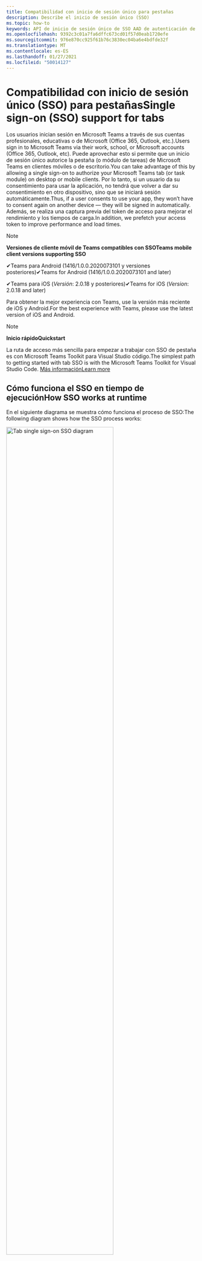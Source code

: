 ```yaml
---
title: Compatibilidad con inicio de sesión único para pestañas
description: Describe el inicio de sesión único (SSO)
ms.topic: how-to
keywords: API de inicio de sesión único de SSO AAD de autenticación de teams
ms.openlocfilehash: 9392c3c01a7fa6dffc673cd01f57d0eab1720efe
ms.sourcegitcommit: 976e870cc925f61b76c3830ec04ba6e4bdfde32f
ms.translationtype: MT
ms.contentlocale: es-ES
ms.lasthandoff: 01/27/2021
ms.locfileid: "50014127"
---
```

# <a name="single-sign-on-sso-support-for-tabs"></a><span data-ttu-id="ccca4-104">Compatibilidad con inicio de sesión único (SSO) para pestañas</span><span class="sxs-lookup"><span data-stu-id="ccca4-104">Single sign-on (SSO) support for tabs</span></span>

<span data-ttu-id="ccca4-105">Los usuarios inician sesión en Microsoft Teams a través de sus cuentas profesionales, educativas o de Microsoft (Office 365, Outlook, etc.).</span><span class="sxs-lookup"><span data-stu-id="ccca4-105">Users sign in to Microsoft Teams via their work, school, or Microsoft accounts (Office 365, Outlook, etc).</span></span> <span data-ttu-id="ccca4-106">Puede aprovechar esto si permite que un inicio de sesión único autorice la pestaña (o módulo de tareas) de Microsoft Teams en clientes móviles o de escritorio.</span><span class="sxs-lookup"><span data-stu-id="ccca4-106">You can take advantage of this by allowing a single sign-on to authorize your Microsoft Teams tab (or task module) on desktop or mobile clients.</span></span> <span data-ttu-id="ccca4-107">Por lo tanto, si un usuario da su consentimiento para usar la aplicación, no tendrá que volver a dar su consentimiento en otro dispositivo, sino que se iniciará sesión automáticamente.</span><span class="sxs-lookup"><span data-stu-id="ccca4-107">Thus, if a user consents to use your app, they won’t have to consent again on another device — they will be signed in automatically.</span></span> <span data-ttu-id="ccca4-108">Además, se realiza una captura previa del token de acceso para mejorar el rendimiento y los tiempos de carga.</span><span class="sxs-lookup"><span data-stu-id="ccca4-108">In addition, we prefetch your access token to improve performance and load times.</span></span>

>[!NOTE]
> <span data-ttu-id="ccca4-109">**Versiones de cliente móvil de Teams compatibles con SSO**</span><span class="sxs-lookup"><span data-stu-id="ccca4-109">**Teams mobile client versions supporting SSO**</span></span>  
>
> <span data-ttu-id="ccca4-110">✔Teams para Android (1416/1.0.0.2020073101 y versiones posteriores)</span><span class="sxs-lookup"><span data-stu-id="ccca4-110">✔Teams for Android (1416/1.0.0.2020073101 and later)</span></span>
>
> <span data-ttu-id="ccca4-111">✔Teams para iOS (_Versión_: 2.0.18 y posteriores)</span><span class="sxs-lookup"><span data-stu-id="ccca4-111">✔Teams for iOS (_Version_: 2.0.18 and later)</span></span>  
>
> <span data-ttu-id="ccca4-112">Para obtener la mejor experiencia con Teams, use la versión más reciente de iOS y Android.</span><span class="sxs-lookup"><span data-stu-id="ccca4-112">For the best experience with Teams, please use the latest version of iOS and Android.</span></span>

>[!NOTE]
> <span data-ttu-id="ccca4-113">**Inicio rápido**</span><span class="sxs-lookup"><span data-stu-id="ccca4-113">**Quickstart**</span></span>  
>
> <span data-ttu-id="ccca4-114">La ruta de acceso más sencilla para empezar a trabajar con SSO de pestaña es con Microsoft Teams Toolkit para Visual Studio código.</span><span class="sxs-lookup"><span data-stu-id="ccca4-114">The simplest path to getting started with tab SSO is with the Microsoft Teams Toolkit for Visual Studio Code.</span></span> [<span data-ttu-id="ccca4-115">Más información</span><span class="sxs-lookup"><span data-stu-id="ccca4-115">Learn more</span></span>](../../../toolkit/visual-studio-code-tab-sso.md)


## <a name="how-sso-works-at-runtime"></a><span data-ttu-id="ccca4-116">Cómo funciona el SSO en tiempo de ejecución</span><span class="sxs-lookup"><span data-stu-id="ccca4-116">How SSO works at runtime</span></span>

<span data-ttu-id="ccca4-117">En el siguiente diagrama se muestra cómo funciona el proceso de SSO:</span><span class="sxs-lookup"><span data-stu-id="ccca4-117">The following diagram shows how the SSO process works:</span></span>

<!-- markdownlint-disable MD033 -->
<img src="~/assets/images/tabs/tabs-sso-diagram.png" alt="Tab single sign-on SSO diagram" width="75%"/>

1. <span data-ttu-id="ccca4-118">En la pestaña, se realiza una llamada de JavaScript a `getAuthToken()` .</span><span class="sxs-lookup"><span data-stu-id="ccca4-118">In the tab, a JavaScript call is made to `getAuthToken()`.</span></span> <span data-ttu-id="ccca4-119">Esto indica a Teams que obtenga un token de autenticación para la aplicación de pestaña.</span><span class="sxs-lookup"><span data-stu-id="ccca4-119">This tells Teams to obtain an authentication token for the tab application.</span></span>
2. <span data-ttu-id="ccca4-120">Si es la primera vez que el usuario actual usa la aplicación de pestaña, habrá una solicitud de consentimiento (si se requiere consentimiento) o para controlar la autenticación paso a paso (como la autenticación en dos fases).</span><span class="sxs-lookup"><span data-stu-id="ccca4-120">If this is the first time the current user has used your tab application, there will be a request prompt to consent (if consent is required) or to handle step-up authentication (such as two-factor authentication).</span></span>
3. <span data-ttu-id="ccca4-121">Teams solicita el token de aplicación de pestaña del punto de conexión de Azure AD para el usuario actual.</span><span class="sxs-lookup"><span data-stu-id="ccca4-121">Teams requests the tab application token from the Azure AD endpoint for the current user.</span></span>
4. <span data-ttu-id="ccca4-122">Azure AD envía el token de aplicación de pestaña a la aplicación teams.</span><span class="sxs-lookup"><span data-stu-id="ccca4-122">Azure AD sends the tab application token to the Teams application.</span></span>
5. <span data-ttu-id="ccca4-123">Teams envía el token de aplicación de pestaña a la pestaña como parte del objeto de resultado devuelto por la `getAuthToken()` llamada.</span><span class="sxs-lookup"><span data-stu-id="ccca4-123">Teams sends the tab application token to the tab as part of the result object returned by the `getAuthToken()` call.</span></span>
6. <span data-ttu-id="ccca4-124">El token se analizará en la aplicación de pestaña, a través de JavaScript, para extraer la información necesaria, como la dirección de correo electrónico del usuario.</span><span class="sxs-lookup"><span data-stu-id="ccca4-124">The token will be parsed in the tab application, via JavaScript, to extract the needed information, such as the user's email address.</span></span>

> [!NOTE]
> <span data-ttu-id="ccca4-125">El solo es válido para dar su consentimiento a un conjunto limitado de API de nivel de usuario `getAuthToken()` (correo electrónico, perfil, offline_access y OpenId) y no para otros ámbitos de Microsoft Graph como `User.Read` o `Mail.Read` .</span><span class="sxs-lookup"><span data-stu-id="ccca4-125">The `getAuthToken()` is only valid for consenting to a limited set of user-level APIs — email, profile, offline_access and OpenId — and not for further Microsoft Graph scopes such as `User.Read` or `Mail.Read`.</span></span> <span data-ttu-id="ccca4-126">Consulte nuestra sección al final de este documento para obtener soluciones alternativas sugeridas si necesita [ámbitos de Graph adicionales.](#apps-that-require-additional-microsoft-graph-scopes)</span><span class="sxs-lookup"><span data-stu-id="ccca4-126">See our section at the end of this document for suggested workarounds if you require [additional Graph scopes](#apps-that-require-additional-microsoft-graph-scopes).</span></span>

<span data-ttu-id="ccca4-127">La API de SSO también funcionará en [módulos de tareas](../../../task-modules-and-cards/what-are-task-modules.md) que insertan contenido web.</span><span class="sxs-lookup"><span data-stu-id="ccca4-127">The SSO API will also work in [Task Modules](../../../task-modules-and-cards/what-are-task-modules.md) that embed web content.</span></span>

## <a name="develop-an-sso-microsoft-teams-tab"></a><span data-ttu-id="ccca4-128">Desarrollar una pestaña de SSO de Microsoft Teams</span><span class="sxs-lookup"><span data-stu-id="ccca4-128">Develop an SSO Microsoft Teams tab</span></span>

<span data-ttu-id="ccca4-129">En esta sección se describen las tareas implicadas en la creación de una pestaña de Teams que usa SSO.</span><span class="sxs-lookup"><span data-stu-id="ccca4-129">This section describes the tasks involved in creating a Teams tab that uses SSO.</span></span> <span data-ttu-id="ccca4-130">Estas tareas se describen aquí, independientemente del lenguaje y del marco.</span><span class="sxs-lookup"><span data-stu-id="ccca4-130">These tasks are described here are language- and framework-agnostic.</span></span>

### <a name="1-create-your-azure-active-directory-azure-ad-application"></a><span data-ttu-id="ccca4-131">1. Crear la aplicación de Azure Active Directory (Azure AD)</span><span class="sxs-lookup"><span data-stu-id="ccca4-131">1. Create your Azure Active Directory (Azure AD) application</span></span>

#### <a name="registering-your-application-in-theazure-ad-portal-overview"></a><span data-ttu-id="ccca4-132">Introducción al registro de la aplicación en[el portal de Azure AD:](https://azure.microsoft.com/features/azure-portal/)</span><span class="sxs-lookup"><span data-stu-id="ccca4-132">Registering your application in the[Azure AD portal](https://azure.microsoft.com/features/azure-portal/) overview:</span></span>

1. <span data-ttu-id="ccca4-133">Obtenga el [id. de aplicación de Azure AD.](/azure/active-directory/develop/howto-create-service-principal-portal#get-values-for-signing-in)</span><span class="sxs-lookup"><span data-stu-id="ccca4-133">Get your [Azure AD Application ID](/azure/active-directory/develop/howto-create-service-principal-portal#get-values-for-signing-in).</span></span>
2. <span data-ttu-id="ccca4-134">Especifique los permisos que la aplicación necesita para el punto de conexión de Azure AD y, opcionalmente, Microsoft Graph.</span><span class="sxs-lookup"><span data-stu-id="ccca4-134">Specify the permissions that your application needs for the Azure AD endpoint and, optionally, Microsoft Graph.</span></span>
3. <span data-ttu-id="ccca4-135">[Conceda permisos para](/azure/active-directory/develop/howto-create-service-principal-portal#configure-access-policies-on-resources) aplicaciones móviles, web y de escritorio de Teams.</span><span class="sxs-lookup"><span data-stu-id="ccca4-135">[Grant permissions](/azure/active-directory/develop/howto-create-service-principal-portal#configure-access-policies-on-resources) for Teams desktop, web, and mobile applications.</span></span>
4. <span data-ttu-id="ccca4-136">Autorizar previamente Teams seleccionando el botón Agregar **un** ámbito y, en el panel que se abre, escriba `access_as_user` como el nombre del **ámbito.**</span><span class="sxs-lookup"><span data-stu-id="ccca4-136">Pre-authorize Teams by selecting the **Add a scope** button and in the panel that opens, enter `access_as_user` as the **Scope name**.</span></span>

> [!NOTE]
> <span data-ttu-id="ccca4-137">Hay algunas restricciones importantes que debe tener en cuenta:</span><span class="sxs-lookup"><span data-stu-id="ccca4-137">There are some important restrictions you should be aware of:</span></span>
>
> * <span data-ttu-id="ccca4-138">Solo se admiten permisos de api de Microsoft Graph de nivel de usuario, es decir, correo electrónico, perfil, offline_access, OpenId.</span><span class="sxs-lookup"><span data-stu-id="ccca4-138">We only support user-level Microsoft Graph API permissions, i.e., email, profile, offline_access, OpenId.</span></span> <span data-ttu-id="ccca4-139">Si necesita obtener acceso a otros ámbitos de Microsoft Graph (como o ), consulte nuestra solución alternativa recomendada al `User.Read` `Mail.Read` final de esta documentación. [](#apps-that-require-additional-microsoft-graph-scopes)</span><span class="sxs-lookup"><span data-stu-id="ccca4-139">If you need access to other Microsoft Graph scopes (such as `User.Read` or `Mail.Read`), see our [recommended workaround](#apps-that-require-additional-microsoft-graph-scopes) at the end of this documentation.</span></span>
> * <span data-ttu-id="ccca4-140">Es importante que el nombre de dominio de la aplicación sea el mismo que el nombre de dominio que registraste para la aplicación de Azure AD.</span><span class="sxs-lookup"><span data-stu-id="ccca4-140">It's important that your application's domain name is the same as the domain name you've registering for your Azure AD application.</span></span>
> * <span data-ttu-id="ccca4-141">Actualmente no se admiten varios dominios por aplicación.</span><span class="sxs-lookup"><span data-stu-id="ccca4-141">We don't currently support multiple domains per app.</span></span>
> * <span data-ttu-id="ccca4-142">No se admiten aplicaciones que usen el dominio porque `azurewebsites.net` es demasiado común y puede ser un riesgo para la seguridad.</span><span class="sxs-lookup"><span data-stu-id="ccca4-142">We don't support applications that use the `azurewebsites.net` domain because it is too common and may be a security risk.</span></span> <span data-ttu-id="ccca4-143">Sin embargo, estamos buscando activamente quitar esta restricción.</span><span class="sxs-lookup"><span data-stu-id="ccca4-143">However, we're actively seeking to remove this restriction.</span></span>

#### <a name="registering-your-app-through-the-azure-active-directory-portal-in-depth"></a><span data-ttu-id="ccca4-144">Registrar la aplicación a través del portal de Azure Active Directory en profundidad:</span><span class="sxs-lookup"><span data-stu-id="ccca4-144">Registering your app through the Azure Active Directory portal in-depth:</span></span>

1. <span data-ttu-id="ccca4-145">Registrar una nueva aplicación en el portal de registros de aplicaciones [de Azure Active Directory.](https://go.microsoft.com/fwlink/?linkid=2083908)</span><span class="sxs-lookup"><span data-stu-id="ccca4-145">Register a new application in the [Azure Active Directory – App Registrations](https://go.microsoft.com/fwlink/?linkid=2083908) portal.</span></span>
2. <span data-ttu-id="ccca4-146">Seleccione **Nuevo registro y,** en *la página registrar una aplicación,* establezca los siguientes valores:</span><span class="sxs-lookup"><span data-stu-id="ccca4-146">Select **New Registration** and on the *register an application page*, set following values:</span></span>
    * <span data-ttu-id="ccca4-147">Establece **el nombre** en el nombre de la aplicación.</span><span class="sxs-lookup"><span data-stu-id="ccca4-147">Set **name** to your app name.</span></span>
    * <span data-ttu-id="ccca4-148">Elegir los **tipos de cuenta admitidos** (cualquier tipo de cuenta funcionará) ¹</span><span class="sxs-lookup"><span data-stu-id="ccca4-148">Choose the **supported account types** (any account type will work) ¹</span></span>
    * <span data-ttu-id="ccca4-149">Deje **URI de redireccionamiento** vacía.</span><span class="sxs-lookup"><span data-stu-id="ccca4-149">Leave **Redirect URI** empty.</span></span>
    * <span data-ttu-id="ccca4-150">Elija **Registrar**.</span><span class="sxs-lookup"><span data-stu-id="ccca4-150">Choose **Register**.</span></span>
3. <span data-ttu-id="ccca4-151">En la página de información general, copie y guarde el identificador **de aplicación (cliente).**</span><span class="sxs-lookup"><span data-stu-id="ccca4-151">On the overview page, copy and save the **Application (client) ID**.</span></span> <span data-ttu-id="ccca4-152">Lo necesitará más adelante al actualizar el manifiesto de la aplicación de Teams.</span><span class="sxs-lookup"><span data-stu-id="ccca4-152">You’ll need it later when updating your Teams application manifest.</span></span>
4. <span data-ttu-id="ccca4-153">En **Administrar**, seleccione **Exponer una API**</span><span class="sxs-lookup"><span data-stu-id="ccca4-153">Under **Manage**, select **Expose an API**.</span></span> 
5. <span data-ttu-id="ccca4-154">Seleccione el **vínculo Establecer** para generar el URI de id. de aplicación con el formato `api://{AppID}` de .</span><span class="sxs-lookup"><span data-stu-id="ccca4-154">Select the **Set** link to generate the Application ID URI in the form of `api://{AppID}`.</span></span> <span data-ttu-id="ccca4-155">Inserte el nombre de dominio completo (con una barra diagonal "/" anexada al final) entre las barras diagonales dobles y el GUID.</span><span class="sxs-lookup"><span data-stu-id="ccca4-155">Insert your fully qualified domain name (with a forward slash "/" appended to the end) between the double forward slashes and the GUID.</span></span> <span data-ttu-id="ccca4-156">El identificador completo debe tener el formato: `api://fully-qualified-domain-name.com/{AppID}` ²</span><span class="sxs-lookup"><span data-stu-id="ccca4-156">The entire ID should have the form of: `api://fully-qualified-domain-name.com/{AppID}` ²</span></span>
    * <span data-ttu-id="ccca4-157">ex: `api://subdomain.example.com/00000000-0000-0000-0000-000000000000` .</span><span class="sxs-lookup"><span data-stu-id="ccca4-157">ex: `api://subdomain.example.com/00000000-0000-0000-0000-000000000000`.</span></span>
    
    <span data-ttu-id="ccca4-158">El nombre de dominio completo es el nombre de dominio legible humano desde el que se sirve la aplicación.</span><span class="sxs-lookup"><span data-stu-id="ccca4-158">The fully qualified domain name is the human readable domain name from which your app is served.</span></span> <span data-ttu-id="ccca4-159">Si usa un servicio de túnel como ngrok, deberá actualizar este valor siempre que cambie su subdominio ngrok.</span><span class="sxs-lookup"><span data-stu-id="ccca4-159">If you are using a tunneling service such as ngrok, you will need to update     this value whenever your ngrok subdomain changes.</span></span> 
6. <span data-ttu-id="ccca4-160">Seleccione el botón **Agregar un ámbito**</span><span class="sxs-lookup"><span data-stu-id="ccca4-160">Select the **Add a scope** button.</span></span> <span data-ttu-id="ccca4-161">En el panel que se abre, escriba `access_as_user` como el **Nombre de ámbito**.</span><span class="sxs-lookup"><span data-stu-id="ccca4-161">In the panel that opens, enter `access_as_user` as the **Scope name**.</span></span>
7. <span data-ttu-id="ccca4-162">Establecer **quién puede dar su consentimiento**`Admins and users`</span><span class="sxs-lookup"><span data-stu-id="ccca4-162">Set **Who can consent?** to `Admins and users`</span></span>
8. <span data-ttu-id="ccca4-163">Rellene los campos para configurar los mensajes de consentimiento del administrador y el usuario con valores adecuados para el `access_as_user` ámbito:</span><span class="sxs-lookup"><span data-stu-id="ccca4-163">Fill in the fields for configuring the admin and user consent prompts with values that are appropriate for the `access_as_user` scope:</span></span>
    * <span data-ttu-id="ccca4-164">**Título de consentimiento de administrador:** Teams puede acceder al perfil del usuario.</span><span class="sxs-lookup"><span data-stu-id="ccca4-164">**Admin consent title:** Teams can access the user’s profile.</span></span>
    * <span data-ttu-id="ccca4-165">**Descripción del consentimiento del administrador:** permite a Teams llamar a las API web de la aplicación como el usuario actual.</span><span class="sxs-lookup"><span data-stu-id="ccca4-165">**Admin consent description**: Allows Teams to call the app’s web APIs as the current user.</span></span>
    * <span data-ttu-id="ccca4-166">**Título de consentimiento del** usuario: Teams puede acceder al perfil de usuario y realizar solicitudes en nombre del usuario.</span><span class="sxs-lookup"><span data-stu-id="ccca4-166">**User consent title**: Teams can access the user profile and make requests on the user's behalf.</span></span>
    * <span data-ttu-id="ccca4-167">**Descripción del consentimiento del usuario:** Permitir que Teams llame a las API de esta aplicación con los mismos derechos que el usuario.</span><span class="sxs-lookup"><span data-stu-id="ccca4-167">**User consent description:** Enable Teams to call this app’s APIs with the same rights as the user.</span></span>
9. <span data-ttu-id="ccca4-168">Asegurarse de **que el estado** está establecido en **Habilitado**</span><span class="sxs-lookup"><span data-stu-id="ccca4-168">Ensure that **State** is set to **Enabled**</span></span>
10. <span data-ttu-id="ccca4-169">Seleccione el **botón Agregar ámbito** para guardar</span><span class="sxs-lookup"><span data-stu-id="ccca4-169">Select the **Add scope** button to save</span></span> 
    * <span data-ttu-id="ccca4-170">La parte de  dominio del nombre de ámbito que se muestra justo debajo del campo de texto debe coincidir automáticamente con el **URI** de id. de aplicación establecido en el paso anterior, con anexado `/access_as_user` al final:</span><span class="sxs-lookup"><span data-stu-id="ccca4-170">The domain part of the **Scope name** displayed just below the text field should automatically match the **Application ID** URI set in the previous step, with `/access_as_user` appended to the end:</span></span>
        * `api://subdomain.example.com/00000000-0000-0000-0000-000000000000/access_as_user`
11. <span data-ttu-id="ccca4-171">En la **sección Aplicaciones cliente autorizadas,** identifique las aplicaciones que desea autorizar para la aplicación web de la aplicación.</span><span class="sxs-lookup"><span data-stu-id="ccca4-171">In the **Authorized client applications** section, identify the applications that you want to authorize for your app’s web application.</span></span> <span data-ttu-id="ccca4-172">Seleccione *Agregar una aplicación cliente.*</span><span class="sxs-lookup"><span data-stu-id="ccca4-172">Select *Add a client application*.</span></span> <span data-ttu-id="ccca4-173">Escriba cada uno de los siguientes IDs de cliente y seleccione el ámbito autorizado que creó en el paso anterior:</span><span class="sxs-lookup"><span data-stu-id="ccca4-173">Enter each of the following client IDs and select the authorized scope you created in the previous step:</span></span>
    * <span data-ttu-id="ccca4-174">`1fec8e78-bce4-4aaf-ab1b-5451cc387264` (Aplicación de escritorio o móvil de Teams)</span><span class="sxs-lookup"><span data-stu-id="ccca4-174">`1fec8e78-bce4-4aaf-ab1b-5451cc387264` (Teams mobile/desktop application)</span></span>
    * <span data-ttu-id="ccca4-175">`5e3ce6c0-2b1f-4285-8d4b-75ee78787346` (Aplicación web de Teams)</span><span class="sxs-lookup"><span data-stu-id="ccca4-175">`5e3ce6c0-2b1f-4285-8d4b-75ee78787346` (Teams web application)</span></span>
12. <span data-ttu-id="ccca4-176">Vaya a **Permisos de API.**</span><span class="sxs-lookup"><span data-stu-id="ccca4-176">Navigate to **API Permissions**.</span></span> <span data-ttu-id="ccca4-177">Seleccione *Agregar permisos delegados* de Microsoft Graph y, a continuación, agregue los siguientes  >    >  permisos de la API de Microsoft Graph:</span><span class="sxs-lookup"><span data-stu-id="ccca4-177">Select *Add a permission* > *Microsoft Graph* > *Delegated permissions*, then add the following permissions from Microsoft Graph API:</span></span>
    * <span data-ttu-id="ccca4-178">User.Read (habilitado de forma predeterminada)</span><span class="sxs-lookup"><span data-stu-id="ccca4-178">User.Read (enabled by default)</span></span>
    * <span data-ttu-id="ccca4-179">email</span><span class="sxs-lookup"><span data-stu-id="ccca4-179">email</span></span>
    * <span data-ttu-id="ccca4-180">offline_access</span><span class="sxs-lookup"><span data-stu-id="ccca4-180">offline_access</span></span>
    * <span data-ttu-id="ccca4-181">OpenId</span><span class="sxs-lookup"><span data-stu-id="ccca4-181">OpenId</span></span>
    * <span data-ttu-id="ccca4-182">perfil</span><span class="sxs-lookup"><span data-stu-id="ccca4-182">profile</span></span>

13. <span data-ttu-id="ccca4-183">Ir a **Autenticación**</span><span class="sxs-lookup"><span data-stu-id="ccca4-183">Navigate to **Authentication**</span></span>

    <span data-ttu-id="ccca4-184">Si no se ha concedido el consentimiento de administrador de TI a una aplicación, los usuarios tendrán que dar su consentimiento la primera vez que usen una aplicación.</span><span class="sxs-lookup"><span data-stu-id="ccca4-184">If an app hasn't been granted IT admin consent, users will have to provide consent the first time they use an app.</span></span>

    <span data-ttu-id="ccca4-185">Establecer un URI de redireccionamiento:</span><span class="sxs-lookup"><span data-stu-id="ccca4-185">Set a redirect URI:</span></span>
    * <span data-ttu-id="ccca4-186">Seleccione **Agregar una plataforma.**</span><span class="sxs-lookup"><span data-stu-id="ccca4-186">Select **Add a platform**.</span></span>
    * <span data-ttu-id="ccca4-187">Seleccione **web**.</span><span class="sxs-lookup"><span data-stu-id="ccca4-187">Select **web**.</span></span>
    * <span data-ttu-id="ccca4-188">Escribe el **URI de redireccionamiento** de la aplicación.</span><span class="sxs-lookup"><span data-stu-id="ccca4-188">Enter the **redirect URI** for your app.</span></span> <span data-ttu-id="ccca4-189">Esta será la página donde un flujo de concesión implícito correcto redirigirá al usuario.</span><span class="sxs-lookup"><span data-stu-id="ccca4-189">This will be the page where a successful implicit grant flow will redirect the user.</span></span> <span data-ttu-id="ccca4-190">Este será el mismo nombre de dominio completo que escribió en el paso 5 seguido de la ruta de api donde se debe enviar una respuesta de autenticación.</span><span class="sxs-lookup"><span data-stu-id="ccca4-190">This will be same fully qualified domain name that you entered in step 5 followed by the API route where a authentication response should be sent.</span></span> <span data-ttu-id="ccca4-191">Si sigue cualquiera de los ejemplos de Teams, será: `https://subdomain.example.com/auth-end`</span><span class="sxs-lookup"><span data-stu-id="ccca4-191">If you are following any of the Teams samples, this will be: `https://subdomain.example.com/auth-end`</span></span>

    <span data-ttu-id="ccca4-192">A continuación, habilite la concesión implícita activando las siguientes casillas:</span><span class="sxs-lookup"><span data-stu-id="ccca4-192">Next, enable implicit grant by checking the following boxes:</span></span>  
    <span data-ttu-id="ccca4-193">✔ token de id.</span><span class="sxs-lookup"><span data-stu-id="ccca4-193">✔ ID Token</span></span>  
    <span data-ttu-id="ccca4-194">✔ token de acceso</span><span class="sxs-lookup"><span data-stu-id="ccca4-194">✔ Access Token</span></span>  
    
<span data-ttu-id="ccca4-195">¡Enhorabuena!</span><span class="sxs-lookup"><span data-stu-id="ccca4-195">Congratulations!</span></span> <span data-ttu-id="ccca4-196">Ha completado los requisitos previos de registro de la aplicación para continuar con la aplicación sso de pestaña.</span><span class="sxs-lookup"><span data-stu-id="ccca4-196">You have completed the app registration prerequisites to proceed with your tab SSO app.</span></span>     

> [!NOTE]
>
> * <span data-ttu-id="ccca4-197">¹ Si la aplicación de  Azure AD está registrada en el mismo espacio empresarial en el que realiza una solicitud de autenticación en Teams, no se le pedirá al usuario su consentimiento y se le concederá un token de acceso inmediatamente.</span><span class="sxs-lookup"><span data-stu-id="ccca4-197">¹ If your Azure AD app is registered in the _same_ tenant where you're making an authentication request in Teams, the user won't be asked to consent and will be granted an access token right away.</span></span> <span data-ttu-id="ccca4-198">Los usuarios solo necesitan dar su consentimiento a estos permisos si la aplicación de Azure AD está registrada en un inquilino diferente.</span><span class="sxs-lookup"><span data-stu-id="ccca4-198">Users only need to consent to these permissions if the Azure AD app is registered in a different tenant.</span></span>
> * <span data-ttu-id="ccca4-199">Si recibe un error que indica que el dominio ya es propiedad y es el propietario, siga el procedimiento de [Inicio rápido:](/azure/active-directory/fundamentals/add-custom-domain) Agregar un nombre de dominio personalizado a Azure Active Directory para registrar el dominio y, a continuación, repita el paso 5 anterior.</span><span class="sxs-lookup"><span data-stu-id="ccca4-199">² If you get an error stating that the domain is already owned and you are the owner, follow the procedure at [Quickstart: Add a custom domain name to Azure Active Directory](/azure/active-directory/fundamentals/add-custom-domain) to register the domain, and then repeat step 5, above.</span></span> <span data-ttu-id="ccca4-200">(Este error también puede producirse si no ha iniciado sesión con credenciales de administrador en el arrendamiento de Office 365).</span><span class="sxs-lookup"><span data-stu-id="ccca4-200">(This error can also occur if you aren't signed in with Admin credentials in the Office 365 tenancy).</span></span>
> * <span data-ttu-id="ccca4-201">Si no recibe el UPN (nombre principal de usuario) en el token de acceso devuelto, puede agregarlo como una notificación opcional [en](https://docs.microsoft.com/azure/active-directory/develop/active-directory-optional-claims) Azure AD.</span><span class="sxs-lookup"><span data-stu-id="ccca4-201">If you are not receiving the UPN (User Principal Name) in the returned access token, you can add it as an [optional claim](https://docs.microsoft.com/azure/active-directory/develop/active-directory-optional-claims) in Azure AD.</span></span>

### <a name="2-update-your-microsoft-teams-application-manifest"></a><span data-ttu-id="ccca4-202">2. Actualizar el manifiesto de la aplicación de Microsoft Teams</span><span class="sxs-lookup"><span data-stu-id="ccca4-202">2. Update your Microsoft Teams application manifest</span></span>

<span data-ttu-id="ccca4-203">Agregue nuevas propiedades al manifiesto de Microsoft Teams:</span><span class="sxs-lookup"><span data-stu-id="ccca4-203">Add new properties to your Microsoft Teams manifest:</span></span>

* <span data-ttu-id="ccca4-204">**WebApplicationInfo:** elemento principal de los siguientes elementos:</span><span class="sxs-lookup"><span data-stu-id="ccca4-204">**WebApplicationInfo** - The parent of the following elements:</span></span>

> [!div class="checklist"]
> * <span data-ttu-id="ccca4-205">**id:** id. de cliente de la aplicación.</span><span class="sxs-lookup"><span data-stu-id="ccca4-205">**id** - The client ID of the application.</span></span> <span data-ttu-id="ccca4-206">Este es el identificador de aplicación que obtuvo como parte del registro de la aplicación con Azure AD.</span><span class="sxs-lookup"><span data-stu-id="ccca4-206">This is the application ID that you obtained as part of registering the application with Azure AD.</span></span>
>* <span data-ttu-id="ccca4-207">**recurso:** el dominio y el subdominio de la aplicación.</span><span class="sxs-lookup"><span data-stu-id="ccca4-207">**resource** - The domain and subdomain of your application.</span></span> <span data-ttu-id="ccca4-208">Este es el mismo URI (incluido el `api://` protocolo) que registró al crear el paso `scope` 6 anterior.</span><span class="sxs-lookup"><span data-stu-id="ccca4-208">This is the same URI (including the `api://` protocol) that you registered when creating your `scope` in step 6 above.</span></span> <span data-ttu-id="ccca4-209">No debe incluir la ruta `access_as_user` de acceso en el recurso.</span><span class="sxs-lookup"><span data-stu-id="ccca4-209">You shouldn't include the `access_as_user` path in your resource.</span></span> <span data-ttu-id="ccca4-210">La parte de dominio de este URI debe coincidir con el dominio, incluidos los subdominios, que se usan en las direcciones URL del manifiesto de la aplicación de Teams.</span><span class="sxs-lookup"><span data-stu-id="ccca4-210">The domain part of this URI should match the domain, including any subdomains, used in the URLs of your Teams application manifest.</span></span>

```json
"webApplicationInfo": {
  "id": "00000000-0000-0000-0000-000000000000",
  "resource": "api://subdomain.example.com/00000000-0000-0000-0000-000000000000"
}
```

> [!NOTE]
>
>* <span data-ttu-id="ccca4-211">El recurso de una aplicación de AAD normalmente será la raíz de su dirección URL del sitio y el appID (por ejemplo, `api://subdomain.example.com/00000000-0000-0000-0000-000000000000` ).</span><span class="sxs-lookup"><span data-stu-id="ccca4-211">The resource for an AAD app will usually be the root of its site URL and the appID (e.g. `api://subdomain.example.com/00000000-0000-0000-0000-000000000000`).</span></span> <span data-ttu-id="ccca4-212">También usamos este valor para asegurarnos de que la solicitud viene del mismo dominio.</span><span class="sxs-lookup"><span data-stu-id="ccca4-212">We also use this value to ensure your request is coming from the same domain.</span></span> <span data-ttu-id="ccca4-213">Por lo tanto, asegúrese de que la `contentURL` pestaña usa los mismos dominios que la propiedad de recurso.</span><span class="sxs-lookup"><span data-stu-id="ccca4-213">Therefore, make sure that the `contentURL` for your tab uses the same domains as your resource property.</span></span>
>* <span data-ttu-id="ccca4-214">Debe usar la versión de manifiesto 1.5 o posterior para implementar el `webApplicationInfo` campo.</span><span class="sxs-lookup"><span data-stu-id="ccca4-214">You need to use manifest version 1.5 or higher to implement the `webApplicationInfo` field.</span></span>

### <a name="3-get-an-authentication-token-from-your-client-side-code"></a><span data-ttu-id="ccca4-215">3. Obtener un token de autenticación del código del lado cliente</span><span class="sxs-lookup"><span data-stu-id="ccca4-215">3. Get an authentication token from your client-side code</span></span>

<span data-ttu-id="ccca4-216">Este es el aspecto de la API de autenticación:</span><span class="sxs-lookup"><span data-stu-id="ccca4-216">Here's what the authentication API looks like:</span></span>

```javascript
var authTokenRequest = {
  successCallback: function(result) { console.log("Success: " + result); },
  failureCallback: function(error) { console.log("Failure: " + error); }
};
microsoftTeams.authentication.getAuthToken(authTokenRequest);
```

<span data-ttu-id="ccca4-217">Cuando llames y se requiera consentimiento de usuario adicional (para permisos de nivel de usuario), mostraremos un cuadro de diálogo al usuario que le animará a conceder `getAuthToken` consentimiento adicional.</span><span class="sxs-lookup"><span data-stu-id="ccca4-217">When you call `getAuthToken` - and additional user consent is required (for user-level permissions) - we will show a dialog to the user encouraging them to grant additional consent.</span></span> 

<span data-ttu-id="ccca4-218">Una vez que haya recibido el token de acceso en la devolución de llamada correcta, puede descodificar el token de acceso para ver las notificaciones asociadas con ese token.</span><span class="sxs-lookup"><span data-stu-id="ccca4-218">Once you've received the access token in the success callback you can decode the access token to view the claims associated with that token.</span></span> <span data-ttu-id="ccca4-219">(Opcionalmente, puede copiar o pegar manualmente el token de acceso en una herramienta como [JWT.io](https://jwt.io/) inspeccionar su contenido).</span><span class="sxs-lookup"><span data-stu-id="ccca4-219">(Optionally, you can manually copy/paste the access token into a tool such as [JWT.io](https://jwt.io/) to inspect its contents).</span></span> <span data-ttu-id="ccca4-220">Si no recibe el UPN (nombre principal de usuario) en el token de acceso devuelto, puede agregarlo como una notificación opcional [en](https://docs.microsoft.com/azure/active-directory/develop/active-directory-optional-claims) Azure AD.</span><span class="sxs-lookup"><span data-stu-id="ccca4-220">If you are not receiving the UPN (User Principal Name) in the returned access token, you can add it as an [optional claim](https://docs.microsoft.com/azure/active-directory/develop/active-directory-optional-claims) in Azure AD.</span></span>

<p>
    <img src="~/assets/images/tabs/tabs-sso-prompt.png" alt="Tab single sign-on SSO dialog prompt" width="75%"/>
</p>

## <a name="sample-code"></a><span data-ttu-id="ccca4-221">Código de ejemplo</span><span class="sxs-lookup"><span data-stu-id="ccca4-221">Sample code</span></span>

<span data-ttu-id="ccca4-222">Visite nuestra aplicación de ejemplo: [ejemplo de SSO de PnP de MSTeams](https://github.com/pnp/teams-dev-samples/tree/master/samples/tab-sso)</span><span class="sxs-lookup"><span data-stu-id="ccca4-222">Visit our sample application: [MSTeams PnP SSO Sample](https://github.com/pnp/teams-dev-samples/tree/master/samples/tab-sso)</span></span>

<span data-ttu-id="ccca4-223">ReadME explica cómo configurar el entorno de desarrollo y cómo configurar la aplicación en Azure AD.</span><span class="sxs-lookup"><span data-stu-id="ccca4-223">The README explains how to set up your development environment and how to configure your application in Azure AD.</span></span> <span data-ttu-id="ccca4-224">También puedes encontrar más información sobre cómo [](https://github.com/OfficeDev/msteams-tabs-sso-sample-nodejs#app-structure) se estructura el ejemplo en la sección de estructura de la aplicación para familiarizarte con el código base.</span><span class="sxs-lookup"><span data-stu-id="ccca4-224">You can also find further information on how the sample is structured in the [app structure section](https://github.com/OfficeDev/msteams-tabs-sso-sample-nodejs#app-structure) to help familiarize yourself with the codebase.</span></span>

## <a name="known-limitations"></a><span data-ttu-id="ccca4-225">Limitaciones conocidas</span><span class="sxs-lookup"><span data-stu-id="ccca4-225">Known Limitations</span></span>

### <a name="apps-that-require-additional-microsoft-graph-scopes"></a><span data-ttu-id="ccca4-226">Aplicaciones que requieren ámbitos de Microsoft Graph adicionales</span><span class="sxs-lookup"><span data-stu-id="ccca4-226">Apps that require additional Microsoft Graph Scopes</span></span>

<span data-ttu-id="ccca4-227">Nuestra implementación actual para SSO solo concede consentimiento para permisos de nivel de usuario (correo electrónico, perfil, offline_access, OpenId) no para otras API (como User.Read o Mail.Read).</span><span class="sxs-lookup"><span data-stu-id="ccca4-227">Our current implementation for SSO only grants consent for user-level permissions — email, profile, offline_access, OpenId — not for other APIs (such as User.Read or Mail.Read).</span></span> <span data-ttu-id="ccca4-228">Si la aplicación necesita más ámbitos de Microsoft Graph, estas son algunas soluciones alternativas de habilitación:</span><span class="sxs-lookup"><span data-stu-id="ccca4-228">If your app needs further Microsoft Graph scopes, here are some enabling workarounds:</span></span>

#### <a name="tenant-admin-consent"></a><span data-ttu-id="ccca4-229">Consentimiento del administrador del espacio empresarial</span><span class="sxs-lookup"><span data-stu-id="ccca4-229">Tenant Admin Consent</span></span>

<span data-ttu-id="ccca4-230">El enfoque más sencillo es conseguir que un administrador de inquilinos consiente previamente en nombre de la organización.</span><span class="sxs-lookup"><span data-stu-id="ccca4-230">The simplest approach is to get a tenant admin to pre-consent on behalf of the organization.</span></span> <span data-ttu-id="ccca4-231">Esto significa que los usuarios no tendrán que dar su consentimiento a estos ámbitos y, a continuación, puede intercambiar el lado del servidor de tokens con el flujo en nombre de de Azure [AD.](/azure/active-directory/develop/v1-oauth2-on-behalf-of-flow)</span><span class="sxs-lookup"><span data-stu-id="ccca4-231">This means users won’t have to consent to these scopes and you can then be free to exchange the token server side using Azure AD’s [on-behalf-of flow](/azure/active-directory/develop/v1-oauth2-on-behalf-of-flow).</span></span> <span data-ttu-id="ccca4-232">Esta solución alternativa es aceptable para aplicaciones de línea de negocio internas, pero puede que no sea suficiente para desarrolladores de terceros que no puedan confiar en la aprobación del administrador de inquilinos.</span><span class="sxs-lookup"><span data-stu-id="ccca4-232">This workaround is acceptable for internal line-of-business applications but may not be enough for third-party developers who may not be able to rely on tenant admin approval.</span></span>

<span data-ttu-id="ccca4-233">Una forma sencilla de dar su consentimiento en nombre de una organización (como administrador de inquilinos) es visitar:</span><span class="sxs-lookup"><span data-stu-id="ccca4-233">A simple way of consenting on behalf of an organization (as a tenant admin) is to visit:</span></span>

* `https://login.microsoftonline.com/common/adminconsent?client_id=<AAD_App_ID>`

#### <a name="asking-for-additional-consent-using-the-auth-api"></a><span data-ttu-id="ccca4-234">Solicitar consentimiento adicional mediante la API de autenticación</span><span class="sxs-lookup"><span data-stu-id="ccca4-234">Asking for additional consent using the Auth API</span></span>

<span data-ttu-id="ccca4-235">Otro enfoque para obtener ámbitos adicionales de Microsoft Graph es presentar un cuadro de diálogo de consentimiento mediante nuestro enfoque de autenticación de [Azure AD](~/tabs/how-to/authentication/auth-tab-aad.md#navigate-to-the-authorization-page-from-your-popup-page) basado en web existente, que implica abrir un cuadro de diálogo de consentimiento de Azure AD.</span><span class="sxs-lookup"><span data-stu-id="ccca4-235">Another approach for getting additional Microsoft Graph scopes is to present a consent dialog using our existing [web-based Azure AD authentication approach](~/tabs/how-to/authentication/auth-tab-aad.md#navigate-to-the-authorization-page-from-your-popup-page) which involves popping up an Azure AD consent dialog.</span></span> <span data-ttu-id="ccca4-236">Hay algunas adiciones notables:</span><span class="sxs-lookup"><span data-stu-id="ccca4-236">There are some notable additions:</span></span>

1. <span data-ttu-id="ccca4-237">El token recuperado con el uso debe intercambiarse del lado servidor con el flujo en nombre de Azure AD para obtener acceso a esas API de `getAuthToken()` Microsoft Graph [](/azure/active-directory/develop/v2-oauth2-on-behalf-of-flow) adicionales.</span><span class="sxs-lookup"><span data-stu-id="ccca4-237">The token retrieved using `getAuthToken()` needs to be exchanged server-side using Azure AD [on-behalf-of flow](/azure/active-directory/develop/v2-oauth2-on-behalf-of-flow) to get access to those additional Microsoft Graph APIs.</span></span>
    * <span data-ttu-id="ccca4-238">Asegúrese de usar el punto de conexión v2 de Microsoft Graph para este intercambio</span><span class="sxs-lookup"><span data-stu-id="ccca4-238">Be sure to use the v2 Microsoft Graph endpoint for this exchange</span></span>
2. <span data-ttu-id="ccca4-239">Si se produce un error en exchange, Azure AD devolverá una excepción de concesión no válida.</span><span class="sxs-lookup"><span data-stu-id="ccca4-239">If the exchange fails, Azure AD will return an invalid grant exception.</span></span> <span data-ttu-id="ccca4-240">Normalmente, hay uno de los dos mensajes de error: `invalid_grant` o `interaction_required`</span><span class="sxs-lookup"><span data-stu-id="ccca4-240">There are usually one of two error messages: `invalid_grant` or `interaction_required`</span></span>
3. <span data-ttu-id="ccca4-241">Cuando se produce un error en el intercambio, debe solicitar su consentimiento adicional.</span><span class="sxs-lookup"><span data-stu-id="ccca4-241">When the exchange fails, then you need to ask for additional consent.</span></span> <span data-ttu-id="ccca4-242">Te recomendamos que muestres alguna interfaz de usuario que pida al usuario que conceda consentimiento adicional.</span><span class="sxs-lookup"><span data-stu-id="ccca4-242">We recommend showing some UI asking the user to grant additional consent.</span></span> <span data-ttu-id="ccca4-243">Esta interfaz de usuario debe incluir un botón que desencadene un cuadro de diálogo de consentimiento de Azure AD con nuestra [API de autenticación de Azure AD.](~/concepts/authentication/auth-silent-aad.md)</span><span class="sxs-lookup"><span data-stu-id="ccca4-243">This UI should include a button that triggers an Azure AD consent dialog using our [Azure AD authentication API](~/concepts/authentication/auth-silent-aad.md).</span></span>
4. <span data-ttu-id="ccca4-244">Al solicitar el consentimiento adicional de Azure AD, debes incluir en el parámetro de cadena de consulta en Azure AD; de lo contrario, Azure AD no pedirá los `prompt=consent` ámbitos adicionales. [](~/tabs/how-to/authentication/auth-silent-aad.md#get-the-user-context)</span><span class="sxs-lookup"><span data-stu-id="ccca4-244">When asking for additional consent from Azure AD, you need to include `prompt=consent` in your [query-string-parameter](~/tabs/how-to/authentication/auth-silent-aad.md#get-the-user-context) to Azure AD otherwise Azure AD will not ask for the additional scopes.</span></span>
    * <span data-ttu-id="ccca4-245">En lugar de: `?scope={scopes}`</span><span class="sxs-lookup"><span data-stu-id="ccca4-245">Instead of: `?scope={scopes}`</span></span>
    * <span data-ttu-id="ccca4-246">Use esta opción: `?prompt=consent&scope={scopes}`</span><span class="sxs-lookup"><span data-stu-id="ccca4-246">Use this: `?prompt=consent&scope={scopes}`</span></span>
    * <span data-ttu-id="ccca4-247">Asegúrese de que incluye todos los ámbitos que solicita al usuario `{scopes}` (por ejemplo: Mail.Read o User.Read).</span><span class="sxs-lookup"><span data-stu-id="ccca4-247">Be sure that `{scopes}` includes all the scopes you are prompting the user for (ex: Mail.Read or User.Read).</span></span>
5. <span data-ttu-id="ccca4-248">Una vez que el usuario haya concedido permiso adicional, vuelva a intentar el flujo en nombre de para obtener acceso a estas API adicionales.</span><span class="sxs-lookup"><span data-stu-id="ccca4-248">Once the user has granted additional permission, retry the on-behalf-of-flow to get access to these additional APIs.</span></span>

### <a name="non-azure-ad-authentication"></a><span data-ttu-id="ccca4-249">Autenticación que no es de Azure AD</span><span class="sxs-lookup"><span data-stu-id="ccca4-249">Non-Azure AD Authentication</span></span>

<span data-ttu-id="ccca4-250">La solución de autenticación descrita anteriormente solo funciona para aplicaciones y servicios que admiten Azure AD como proveedor de identidades.</span><span class="sxs-lookup"><span data-stu-id="ccca4-250">The above-described authentication solution only works for apps and services that support Azure AD as an identity provider.</span></span> <span data-ttu-id="ccca4-251">Las aplicaciones que quieran autenticarse con servicios no basados en Azure AD deben seguir usando el flujo de autenticación [web basado en elementos emergentes.](~/concepts/authentication.md)</span><span class="sxs-lookup"><span data-stu-id="ccca4-251">Apps that want to authenticate using non-Azure AD based services need to continue using the pop-up-based [web authentication flow](~/concepts/authentication.md).</span></span>

